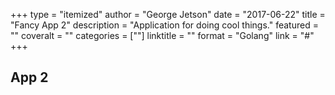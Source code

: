 +++
type = "itemized"
author = "George Jetson"
date = "2017-06-22"
title = "Fancy App 2"
description = "Application for doing cool things."
featured = ""
coveralt = ""
categories = [""]
linktitle = ""
format = "Golang"
link = "#"
+++

## App 2
